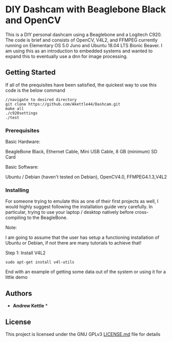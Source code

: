 # DIY Dashcam with Beaglebone Black and OpenCV

This is a DIY personal dashcam using a Beaglebone and a Logitech C920. The code is brief and consists of OpenCV, V4L2, and FFMPEG currently running on Elementary OS 5.0 Juno and Ubuntu 18.04 LTS Bionic Beaver. I am using this as an introduction to embedded systems and wanted to expand this to eventually use a dnn for image processing.

## Getting Started

If all of the prequisites have been satisfied, the quickest way to use this code is the below command

```
//navigate to desired directory
git clone https://github.com/Akettle44/Dashcam.git
make all
./c920settings
./test
```

### Prerequisites

Basic Hardware:

BeagleBone Black, Ethernet Cable, Mini USB Cable, 8 GB (minimum) SD Card

Basic Software:

Ubuntu / Debian (haven't tested on Debian), OpenCV4.0, FFMPEG4.1.3,V4L2


### Installing

For someone trying to emulate this as one of their first projects as well, I would highly suggest following the installation guide very carefully. In particular, trying to use your laptop / desktop natively before cross-compiling to the BeagleBone. 

Note: 

I am going to assume that the user has setup a functioning installation of Ubuntu or Debian, if not there are many tutorials to achieve that!

Step 1: Install V4L2
```
sudo apt-get install v4l-utils
```


End with an example of getting some data out of the system or using it for a little demo

## Authors

* **Andrew Kettle** *

## License

This project is licensed under the GNU GPLv3 [LICENSE.md](LICENSE.md) file for details
